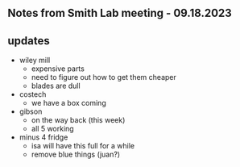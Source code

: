 ## Notes from Smith Lab meeting - 09.18.2023

## updates
- wiley mill
	- expensive parts
	- need to figure out how to get them cheaper
	- blades are dull
- costech
	- we have a box coming
- gibson
	- on the way back (this week)
	- all 5 working
- minus 4 fridge
	- isa will have this full for a while
	- remove blue things (juan?)
